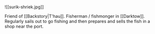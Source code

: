 ![[surik-shriek.jpg]]

Friend of [[Backstory|T'hau]]. Fisherman / fishmonger in [[Darktow]]. Regularly sails out to go fishing and then prepares and sells the fish in a shop near the port.